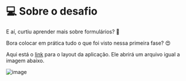# 💻 Sobre o desafio

E aí, curtiu aprender mais sobre formulários? 👀


Bora colocar em prática tudo o que foi visto nessa primeira fase? 😍


Aqui está o [link](https://www.figma.com/file/SEAPXUnhXneG5Ynt6tOiR7/Stage-03---Formul%C3%A1rio-intermedi%C3%A1rio-(Copy)?node-id=3%3A9&mode=dev) para o layout da aplicação. Ele abrirá um arquivo igual a imagem abaixo.


![image](https://github.com/eliezer-dev/rocketseat-desafio06-formulario_mentoria/assets/86076089/ddb7506d-f9de-4e53-87b8-6dc2ff91ea7b)

